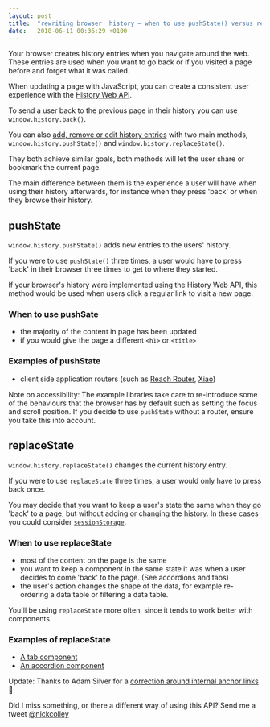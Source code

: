 ```yaml
---
layout: post
title:  "rewriting browser  history – when to use pushState() versus replaceState()"
date:   2018-06-11 00:36:29 +0100
---
```


Your browser creates history entries when you navigate around the web.
These entries are used when you want to go back or if you visited a page before and forget what it was called.

When updating a page with JavaScript, you can create a consistent user experience with the [History Web API](https://developer.mozilla.org/en-US/docs/Web/API/History_API).

To send a user back to the previous page in their history you can use `window.history.back()`.

You can also [add, remove or edit history  entries](https://developer.mozilla.org/en-US/docs/Web/API/History_API#Adding_and_modifying_history_entries) with two main methods, `window.history.pushState()` and `window.history.replaceState()`.

They both achieve similar goals, both methods will let the user share or bookmark the current page.

The main difference between them is the experience a user will have when using their history afterwards, for instance when they press 'back' or when they browse their history.

## pushState

`window.history.pushState()` adds new entries to the users' history.

If you were to use `pushState()` three times, a user would have to press 'back' in their browser three times to get to where they started.

If your browser's history were implemented using the History Web API, this method would be used when users click a regular link to visit a new page.

### When to use pushSate

- the majority of the content in page has been updated
- if you would give the page a different `<h1>` or `<title>`

### Examples of pushState

- client side application routers (such as [Reach Router](https://reach.tech/router), [Xiao](https://heydon.github.io/xiao/))

Note on accessibility: The example libraries take care to re-introduce some of the behaviours that the browser has by default such as setting the focus and scroll position. If you decide to use `pushState` without a router, ensure you take this into account.

## replaceState

`window.history.replaceState()` changes the current history entry.

If you were to use `replaceState` three times, a user would only have to press back once.

You may decide that you want to keep a user's state the same when they go 'back' to a page, but without adding or changing the history.
In these cases you could consider [`sessionStorage`](https://developer.mozilla.org/en-US/docs/Web/API/Window/sessionStorage).

### When to use replaceState

- most of the content on the page is the same
- you want to keep a component in the same state it was when a user decides to come 'back' to the page. (See accordions and tabs)
- the user's action changes the shape of the data, for example re-ordering a data table or filtering a data table.

You'll be using `replaceState` more often, since it tends to work better with components.

### Examples of replaceState

- [A tab component](https://inclusive-components.design/tabbed-interfaces/)
- [An accordion component](https://inclusive-components.design/collapsible-sections/)

Update: Thanks to Adam Silver for a [correction around internal anchor links](https://twitter.com/adambsilver/status/1006786720879316996) 🙂

Did I miss something, or there a different way of using this API? Send me a tweet [@nickcolley](https://twitter.com/nickcolley)
